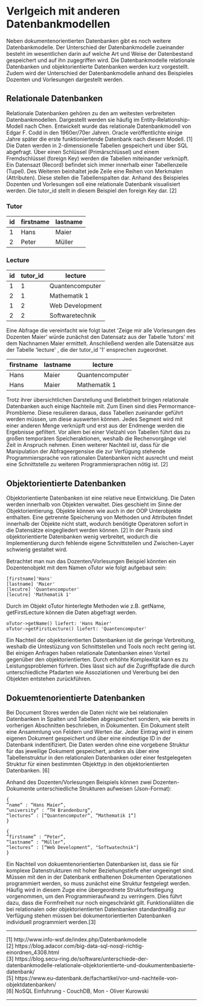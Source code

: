 # Verlgeich mit anderen Datenbankmodellen 

Neben dokumentenorientierten Datenbanken gibt es noch weitere Datenbankmodelle. Der Unterschied der Datenbankmodelle zueinander besteht im wesentlichen darin auf welche Art und Weise der Datenbestand gespeichert und auf ihn zugegriffen wird. Die Datenbankmodelle relationale Datenbanken und objektorientierte Datenbanken werden kurz vorgestellt. Zudem wird der Unterschied der Datenbankmodelle anhand des  Beispieles Dozenten und Vorlesungen dargestellt werden.

## Relationale Datenbanken

Relationale Datenbanken gehören zu den am weitesten verbreiteten Datenbankmodellen. Dargestellt werden sie häufig im Entity-Relationship-Modell nach Chen. Entwickelt wurde das relationale Datenbankmodell von Edgar F. Codd in den 1960er/70er Jahren. Oracle veröffentlichte einige Jahre später die erste funktioniertende Datenbank nach diesem Modell. [1] Die Daten werden in 2-dimensionelle Tabellen gespeichert und über SQL abgefragt. Über einen Schlüssel (Primärschlüssel) und einem Fremdschlüssel (foreign Key) werden die Tabellen miteinander verknüpft. Ein Datensazt (Record) befindet sich immer innerhalb einer Tabellenzeile (Tupel). Des Weiteren beinhaltet jede Zeile eine Reihen von Merkmalen (Attributen). Diese stellen die Tabellenspalten dar. Anhand des Beispieles Dozenten und Vorlesungen soll eine relationale Datenbank visualisiert werden. Die tutor_id stellt in diesem Beispiel den foreign Key dar. [2]

### Tutor

| id | firstname	| lastname 	|
|----|----------	|------------	|
| 1  | Hans   	| Maier		|
| 2  | Peter	 	| Müller		|

### Lecture

| id | tutor_id	| lecture				|
|----|----------	|-------------------|
| 1  | 1  		| Quantencomputer  	|
| 2  | 1 			| Mathematik 1  		|
| 1  | 2  		| Web Development  	|
| 2  | 2 			| Softwaretechnik 	|


Eine Abfrage die vereinfacht wie folgt lautet 'Zeige mir alle Vorlesungen des Dozenten Maier' würde zunächst den Datensatz aus der Tabelle 'tutors' mit dem Nachnamen Maier ermittelt. Anschließend werden alle Datensätze aus der Tabelle 'lecture' , die der tutor_id '1' ensprechen zugeordnet.

| firstname  	| lastname  	| lecture          | 
|------------	|------------	|------------------|
| Hans			| Maier 		| Quantencomputer  |   
| Hans 		| Maier   	| Mathematik 1     | 


Trotz ihrer übersichtlichen Darstellung und Beliebtheit bringen relationale Datenbanken auch einige Nachteile mit. Zum Einen sind dies Permormance-Prombleme. Diese resulieren daraus, dass Tabellen zueinander geführt werden müssen, um diese auswerten können. Jedes Segment wird mit einer anderen Menge verknüpft und erst aus der Endmenge werden die Ergebnisse gefiltert. Vor allem bei einer Vielzahl von Tabellen führt das zu großen temporären Speicheraktionen, weshalb die Rechenvorgänge viel Zeit in Anspruch nehmen. Einen weiterer Nachteil ist, dass für die Manipulation der Abfrageergensise die zur Verfügung stehende Programmiersprache von rationalen Datenbanken nicht ausrecht und meist eine Schnittstelle zu weiteren Programmiersprachen nötig ist. [2]


## Objektorientierte Datenbanken
 
Objektorientierte Datenbanken ist eine relative neue Entwicklung. Die Daten werden innerhalb von Objekten verwaltet. Dies geschieht im Sinne der Objektorientierung. Objekte können wie auch in der OOP Unterobjekte enthalten. Eine getrennte Speicherung von Methoden und Attributen findet innerhalb der Objekte nicht statt, wodurch benötigte Operatoren sofort in die Datensätze eingegliedert werden können. [2] In der Praxis sind objektorientierte Datenbanken wenig verbreitet, wodurch die Implementierung durch fehlende eigene Schnittstellen und Zwischen-Layer schwierig gestaltet wird. 

Betrachtet man nun das Dozenten/Vorlesungen Beispiel könnten ein Dozentenobjekt mit dem Namen oTutor wie folgt aufgebaut sein:

`[firstname]'Hans'`<br>
`[lastname] 'Maier'`<br>
`[lecutre] 'Quantencomputer'`<br>
`[lecutre] 'Mathematik 1'`

Durch im Objekt oTutor hinterlegte Methoden wie z.B. getName, getFirstLecture können die Daten abgefragt werden.

`oTutor->getName() liefert: 'Hans Maier'`<br>
`oTutor->getFirstLecture() liefert: 'Quantencomputer'`

Ein Nachteil der objektorientierten Datenbanken ist die geringe Verbreitung, weshalb die Untestüzung von Schnittstellen und Tools noch recht gering ist. Bei einigen Anfragen haben relationale Datenbanken einen Vorteil gegenüber den objektorientierten. Durch erhöhte Komplexität kann es zu Leistungsproblemen fürhren. Dies lässt sich auf die Zugriffspfade die durch unterschiedliche Pfadarten wie Assoziationen und Vererbung bei den Objekten entstehen zurückführen.

## Dokuemtenorientierte Datenbanken

Bei Document Stores werden die Daten nicht wie bei relationalen Datenbanken in Spalten und Tabellen abgespeichert sondern, wie bereits in vorherigen Abschnitten beschrieben, in Dokumenten. Ein Dokument stellt eine Ansammlung von Feldern und Werten dar. Jeder Eintrag wird in einem eigenen Dokument gespeichert und über eine eindeutige ID in der Datenbank indentifiziert. Die Daten werden ohne eine vorgebene Struktur für das jeweilige Dokument gespeichert, anders als über eine Tabellenstruktur in den relationalen Datenbanken oder einer festgelegeten Struktur für einen bestimmten Objekttyp in den objektorientierten Datenbanken. [6]

Anhand des Dozenten/Vorlesungen Beispiels können zwei Dozenten-Dokumente unterschiedliche Strukturen aufweisen (Json-Format):

```
{ 
“name“ : “Hans Maier“, 
“university“ : “TH Brandenburg“, 
“lectures“ : [“Quantencomputer“, “Mathematik 1“]
}
```
```
{
“firstname“ : “Peter“,
“lastname“ : “Müller“,
“lectures“ : [“Web Development“, "Softwatechnik"]
}
```

Ein Nachteil von dokuemtenorientierten Datenbanken ist, dass sie für komplexe Datenstrukturen mit hoher Beziehungstiefe eher ungeeinget sind. Müssen mit den in der Datenbank enthaltenen Dokumenten Operatationen programmiert werden, so muss zunächst eine Struktur festgelegt werden. Häufig wird in diesem Zuge eine übergeordnete Strukturfestlegung vorgenommen, um den Programmieraufwand zu verringern. Dies führt dazu, dass die Formfreiheit nur noch eingeschränkt gilt. Funktionaliäten die bei relationalen oder objektorientierten Datenbanken standardmäßig zur Verfügung stehen müssen bei dokumentorientierten Datenbanken individuell programmiert werden.[3]



<hr>
[1] http://www.info-wsf.de/index.php/Datenbankmodelle <br>
[2] https://blog.adacor.com/big-data-sql-nosql-richtig-einordnen_4308.html <br> 
[3] https://blog.secu-ring.de/software/unterschiede-der-datenbankmodelle-relationale-objektorientierte-und-doukumentenbasierte-datenbank/ <br>
[5] https://www.eu-datenbank.de/fachartikel/vor-und-nachteile-von-objektdatenbanken/ <br>
[6] NoSQL Einfuhrung - CouchDB, Mon - Oliver Kurowski
<hr>

